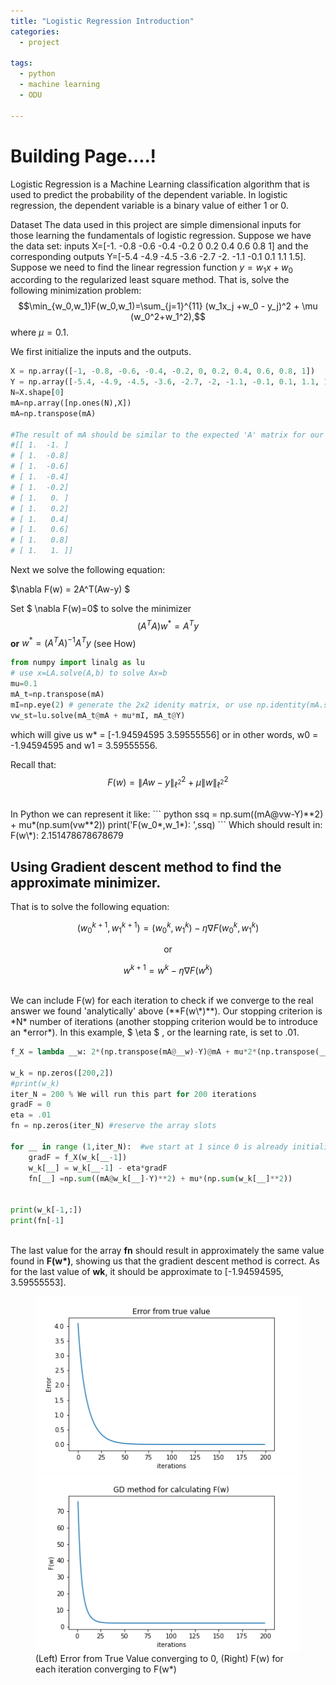 ```yaml
---
title: "Logistic Regression Introduction"
categories:
  - project
  
tags:
  - python
  - machine learning 
  - ODU

---
```


<script type="text/javascript"
        src="https://cdnjs.cloudflare.com/ajax/libs/mathjax/2.7.0/MathJax.js?config=TeX-AMS_CHTML">
</script>

<script type="text/x-mathjax-config">
MathJax.Hub.Config({
tex2jax: {
inlineMath: [['$','$'], ['\\(','\\)']],
processEscapes: true},
jax: ["input/TeX","input/MathML","input/AsciiMath","output/CommonHTML"],
extensions: ["tex2jax.js","mml2jax.js","asciimath2jax.js","MathMenu.js","MathZoom.js","AssistiveMML.js", "[Contrib]/a11y/accessibility-menu.js"],
TeX: {
extensions: ["AMSmath.js","AMSsymbols.js","noErrors.js","noUndefined.js"],
equationNumbers: {
autoNumber: "AMS"
}
}
});
</script>

# Building Page....!

Logistic Regression is a Machine Learning classification algorithm that is used to predict the probability of the dependent variable. In logistic regression, the dependent variable is a binary value of either 1 or 0. 

Dataset
The data used in this project are simple dimensional inputs for those learning the fundamentals of logistic regression. Suppose we have the data set: inputs X=[-1. -0.8 -0.6 -0.4 -0.2  0 0.2  0.4  0.6  0.8  1] and the corresponding outputs Y=[-5.4 -4.9 -4.5 -3.6 -2.7 -2.  -1.1 -0.1  0.1  1.1  1.5]. Suppose we need to find the linear regression function $y=w_1x+w_0$ according to the regularized least square method. That is, solve the following minimization problem: 
<br>
$$\min_{w_0,w_1}F(w_0,w_1)=\sum_{j=1}^{11} (w_1x_j +w_0 - y_j)^2 + \mu (w_0^2+w_1^2),$$
where $\mu=0.1$.
<br>

We first initialize the inputs and the outputs. 
``` python
X = np.array([-1, -0.8, -0.6, -0.4, -0.2, 0, 0.2, 0.4, 0.6, 0.8, 1])
Y = np.array([-5.4, -4.9, -4.5, -3.6, -2.7, -2, -1.1, -0.1, 0.1, 1.1, 1.5])
N=X.shape[0]
mA=np.array([np.ones(N),X])
mA=np.transpose(mA)

#The result of mA should be similar to the expected 'A' matrix for our formula:
#[[ 1.  -1. ]
# [ 1.  -0.8]
# [ 1.  -0.6]
# [ 1.  -0.4]
# [ 1.  -0.2]
# [ 1.   0. ]
# [ 1.   0.2]
# [ 1.   0.4]
# [ 1.   0.6]
# [ 1.   0.8]
# [ 1.   1. ]]
```
Next we solve the following equation:
 
$\nabla F(w) = 2A^T(Aw-y) $

Set $ \nabla F(w)=0$ to solve the minimizer $$ (A^T A )w^*=A^T y $$  **or**  $w^* = (A^T A)^{-1}A^T y$ (see How)

``` python
from numpy import linalg as lu
# use x=LA.solve(A,b) to solve Ax=b
mu=0.1
mA_t=np.transpose(mA)
mI=np.eye(2) # generate the 2x2 idenity matrix, or use np.identity(mA.shape[1])
vw_st=lu.solve(mA_t@mA + mu*mI, mA_t@Y)
```

which will give us w* = [-1.94594595  3.59555556] or in other words, w0 = -1.94594595 and w1 = 3.59555556.

Recall that: 
$$ F(w)=\|Aw-y\|_{\ell^2}^2 + \mu \|w\|_{\ell^2}^2 $$

<br>
In Python we can represent it like:
``` python
ssq = np.sum((mA@vw-Y)**2) + mu*(np.sum(vw**2))
print('F(w_0*,w_1*): ',ssq)
```
Which should result in: F(w\*):  2.151478678678679

## Using Gradient descent method to find the approximate minimizer.
That is to solve the following equation: 

$$(w^{k+1}_0,w^{k+1}_1)=(w^k_0,w^k_1) - \eta \nabla F(w^k_0,w^k_1) $$ 

<div align="center"> or </div>

$$ w^{k+1}=w^k - \eta \nabla F(w^k)$$ 

<br>
We can include F(w) for each iteration to check if we converge to the real answer we found 'analytically' above (**F(w\*)**). Our stopping criterion is *N* number of iterations (another stopping criterion would be to introduce an *error*). In this example, $ \eta $ , or the learning rate, is set to .01.

``` python
f_X = lambda __w: 2*(np.transpose(mA@__w)-Y)@mA + mu*2*(np.transpose(__w))

w_k = np.zeros([200,2]) 
#print(w_k)
iter_N = 200 % We will run this part for 200 iterations
gradF = 0
eta = .01
fn = np.zeros(iter_N) #reserve the array slots

for __ in range (1,iter_N):  #we start at 1 since 0 is already initialize
    gradF = f_X(w_k[__-1])
    w_k[__] = w_k[__-1] - eta*gradF
    fn[__] =np.sum((mA@w_k[__]-Y)**2) + mu*(np.sum(w_k[__]**2)) 


print(w_k[-1,:])
print(fn[-1]
    
```
The last value for the array **fn** should result in approximately the same value found in **F(w\*)**, showing us that the gradient descent method is correct. 
As for the last value of **wk**, it should be approximate to [-1.94594595, 3.59555553]. 

<figure class="half">
    <a href="/assets/images/mlearning/Err.png"><img src="/assets/images/mlearning/Err.png"></a>
    <a href="/assets/images/mlearning/Fw.png"><img src="/assets/images/mlearning/Fw.png"></a>
    <figcaption> (Left) Error from True Value converging to 0, (Right) F(w) for each iteration converging to F(w*) </figcaption>
</figure>

